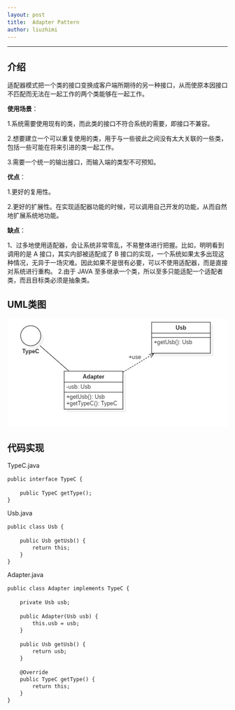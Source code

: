 ```yaml
---
layout: post
title:  Adapter Pattern
author: liuzhimi
---
```

-----
## 介绍
适配器模式把一个类的接口变换成客户端所期待的另一种接口，从而使原本因接口不匹配而无法在一起工作的两个类能够在一起工作。

**使用场景**：

1.系统需要使用现有的类，而此类的接口不符合系统的需要，即接口不兼容。

2.想要建立一个可以重复使用的类，用于与一些彼此之间没有太大关联的一些类，包括一些可能在将来引进的类一起工作。

3.需要一个统一的输出接口，而输入端的类型不可预知。


**优点**：

1.更好的复用性。

2.更好的扩展性。在实现适配器功能的时候，可以调用自己开发的功能，从而自然地扩展系统地功能。

**缺点**：

 1、过多地使用适配器，会让系统非常零乱，不易整体进行把握。比如，明明看到调用的是 A 接口，其实内部被适配成了 B 接口的实现，一个系统如果太多出现这种情况，无异于一场灾难。因此如果不是很有必要，可以不使用适配器，而是直接对系统进行重构。 2.由于 JAVA 至多继承一个类，所以至多只能适配一个适配者类，而且目标类必须是抽象类。

## UML类图
![](https://github.com/liuzhimi/liuzhimi.github.io/blob/master/images/Adapter.jpg?raw=true)


## 代码实现
TypeC.java
```
public interface TypeC {

	public TypeC getType();
}
```
Usb.java
```
public class Usb {

	public Usb getUsb() {
		return this;
	}
}
```
Adapter.java
```
public class Adapter implements TypeC {

	private Usb usb;
	
	public Adapter(Usb usb) {
		this.usb = usb;
	}
	
	public Usb getUsb() {
		return usb;
	}
	
	@Override
	public TypeC getType() {
		return this;
	}
}
```